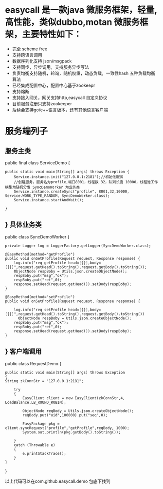 # 
easycall 是一款java 微服务框架，轻量,高性能，类似dubbo,motan 微服务框架，主要特性如下：
========================
* 完全 scheme free
* 支持跨语言调用
* 数据序列化支持 json/msgpack
* 支持同步，异步调用，支持服务异步写法
* 负责均衡支持随机，轮询，随机权重，动态负载，一致性hash 五种负载均衡算法
* 已经集成配置中心，配置中心基于zookeepr
* 支持熔断
* 支持接入网关，网关支持http,easycall 自定义协议
* 目前服务注册只支持zookeeper
* 后续会支持go/c++语言版本，还有其他语言客户端

服务端列子
========
服务主类
--------
public final class ServiceDemo {

    public static void main(String[] args) throws Exception {	
    	Service.instance.init("127.0.0.1:2181");//初始化服务
        //创建服务，服务名为profile,端口8001，线程数 32，队列长度 10000，线程池工作模型为随机分发 SyncDemoWorker 为业务类
    	Service.instance.createSync("profile", 8001,32,10000, Service.WORK_TYPE_RANDOM, SyncDemoWorker.class);
    	Service.instance.startAndWait();
    	
    }
}
具体业务类
---------
public class SyncDemoWorker {

	private Logger log = LoggerFactory.getLogger(SyncDemoWorker.class);
    
    @EasyMethod(method="getProfile")
    public void onGetProfile(Request request, Response response) {
    	log.info("req getProfile head=[{}],body=[{}]",request.getHead().toString(),request.getBody().toString()); 	
    	ObjectNode respBoby = Utils.json.createObjectNode();
    	respBoby.put("msg","ok");
    	respBoby.put("ret",0);
    	response.setHead(request.getHead()).setBody(respBoby);
    }
    
    @EasyMethod(method="setProfile")
    public void onSetProfile(Request request, Response response) {
    	
    	log.info("req setProfile head=[{}],body=[{}]",request.getHead().toString(),request.getBody().toString())
		  ObjectNode respBoby = Utils.json.createObjectNode();
    	respBoby.put("msg","ok");
    	respBoby.put("ret",0);
    	response.setHead(request.getHead()).setBody(respBoby);
    }
}
客户端调用
---------

public class RequestDemo {
	
	public static void main(String[] args) throws Exception
	{
    String zkConnStr = "127.0.0.1:2181";

		try
		{
			EasyClient client = new EasyClient(zkConnStr,4, LoadBalance.LB_ROUND_ROBIN);
      
			ObjectNode reqBody = Utils.json.createObjectNode();
			reqBody.put("uid",100000).put("seq",0);

			EasyPackage pkg = client.syncRequest("profile","getProfile",reqBody, 1000);
			System.out.println(pkg.getBody().toString());

		}
		catch (Throwable e)
		{
			e.printStackTrace();
		}
	}
}

以上代码可以在com.github.easycall.demo 包底下找到

